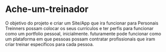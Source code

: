 # Ache-um-treinador
O objetivo do projeto e criar um Site/App que ira funcionar para Personais Treinners possam colocar os seus currículos e ter perfis para funcionar como um portfolio pessoal, inicialmente. futuramente pode funcionar como um plataforma em que pessoas possam contratar profissionais que iram criar treinar específicos para cada pessoa. 
